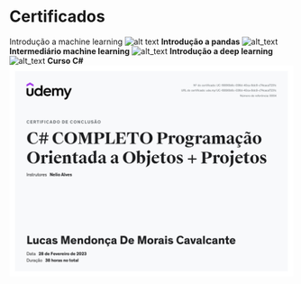# Certificados
Introdução a machine learning
![alt text](https://github.com/ColdmaterL/Certificados/blob/main/Lucas%20Mendon%C3%A7a%20-%20Intro%20to%20Machine%20Learning.png)
**Introdução a pandas**
![alt_text](https://github.com/ColdmaterL/Certificados/blob/main/Lucas%20Mendon%C3%A7a%20-%20Pandas.png)
**Intermediário machine learning**
![alt_text](https://github.com/ColdmaterL/Certificados/blob/main/Lucas%20Mendon%C3%A7a%20-%20Intermediate%20Machine%20Learning.png)
**Introdução a deep learning**
![alt_text](https://github.com/ColdmaterL/Certificados/blob/main/Lucas%20Mendon%C3%A7a%20-%20Intro%20to%20Deep%20Learning.png)
**Curso C#**
![alt_text](https://github.com/ColdmaterL/Certificados/blob/main/Certificado%20C%23.jpg)
